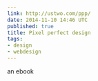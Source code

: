```yaml
---
link: http://ustwo.com/ppp/
date: 2014-11-10 14:46 UTC
published: true
title: Pixel perfect design
tags:
- design
- webdesign
---
```


an ebook
